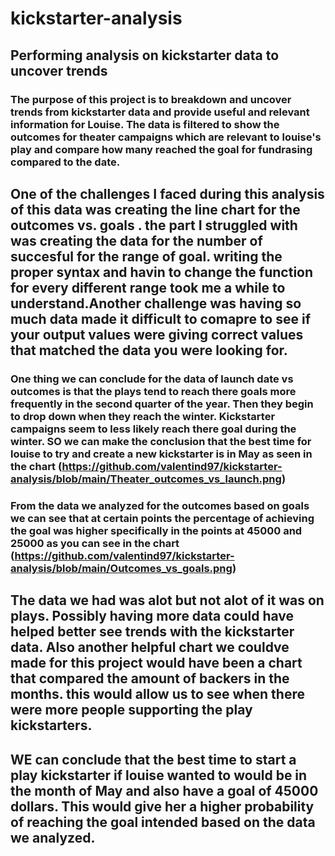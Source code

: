 # kickstarter-analysis
## Performing analysis on kickstarter data to uncover trends
### The purpose of this project is to breakdown and uncover trends from kickstarter data and provide useful and relevant information for Louise. The data is filtered to show the outcomes for theater campaigns which are relevant to louise's play and compare how many reached the goal for fundrasing compared to the date. 
## One of the challenges I faced during this analysis of this data was creating the line chart for the outcomes vs. goals . the part I struggled with was creating the data for the number of succesful for the range of goal. writing the proper syntax and havin to change the function for every different range took me a while to understand.Another challenge was having so much data made it difficult to comapre to see if your output values were giving correct values that matched the data you were looking for. 

### One thing we can conclude for the data of launch date vs outcomes is that the plays tend to reach there goals more frequently in the second quarter of the year. Then they begin to drop down when they reach the winter. Kickstarter campaigns seem to less likely reach there goal during the winter. SO we can make the conclusion that the best time for louise to try and create a new kickstarter is in May as seen in the chart (https://github.com/valentind97/kickstarter-analysis/blob/main/Theater_outcomes_vs_launch.png)

 

### From the data we analyzed for the outcomes based on goals we can see that at certain points the percentage of achieving the goal was higher specifically in the points at 45000 and 25000 as you can see in the chart (https://github.com/valentind97/kickstarter-analysis/blob/main/Outcomes_vs_goals.png)

## The data we had was alot but not alot of it was on plays. Possibly having more data could have helped better see trends with the kickstarter data. Also another helpful chart we couldve made for this project would have been a chart that compared the amount of backers in the months. this would allow us to see when there were more people supporting the play kickstarters. 

## WE can conclude that the best time to start a play kickstarter if louise wanted to would be in the month of May and also have a goal of 45000 dollars. This would give her a higher probability of reaching the goal intended based on the data we analyzed. 


